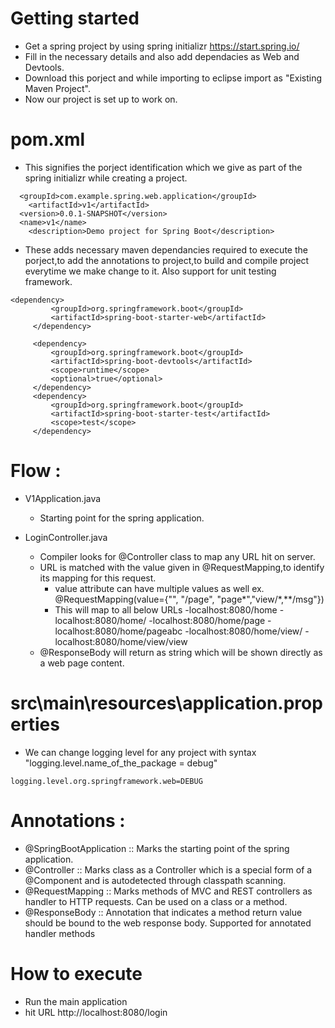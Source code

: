 # Getting started 
  - Get a spring project by using spring initializr
    https://start.spring.io/
  - Fill in the necessary details and also add dependacies as Web and Devtools.
  - Download this porject and while importing to eclipse import as "Existing Maven Project".
  - Now our project is set up to work on.
  
  
# pom.xml
  - This signifies the porject identification which we give as part of the spring initializr while creating a project.
  ```
    <groupId>com.example.spring.web.application</groupId>
	  <artifactId>v1</artifactId>
  	<version>0.0.1-SNAPSHOT</version>
  	<name>v1</name>
	  <description>Demo project for Spring Boot</description>
   ```
   - These adds necessary maven dependancies required to execute the porject,to add the annotations to project,to build and compile project everytime we make change to it. Also support for unit testing framework.
   
   ```
   <dependency>
			<groupId>org.springframework.boot</groupId>
			<artifactId>spring-boot-starter-web</artifactId>
		</dependency>

		<dependency>
			<groupId>org.springframework.boot</groupId>
			<artifactId>spring-boot-devtools</artifactId>
			<scope>runtime</scope>
			<optional>true</optional>
		</dependency>
		<dependency>
			<groupId>org.springframework.boot</groupId>
			<artifactId>spring-boot-starter-test</artifactId>
			<scope>test</scope>
		</dependency>
```

# Flow : 
- V1Application.java
  - Starting point for the spring application.

- LoginController.java
  - Compiler looks for @Controller class to map any URL hit on server.
  - URL is matched with the value given in @RequestMapping,to identify its mapping for this request. 
    - value attribute can have multiple values as well ex. @RequestMapping(value={"", "/page", "page*","view/*,**/msg"})
    - This will map to all below URLs
       -localhost:8080/home
       -localhost:8080/home/
       -localhost:8080/home/page
       -localhost:8080/home/pageabc
       -localhost:8080/home/view/
       -localhost:8080/home/view/view
  - @ResponseBody will return as string which will be shown directly as a web page content.

# src\main\resources\application.properties
  - We can change logging level for any project with syntax "logging.level.name_of_the_package = debug"
```
logging.level.org.springframework.web=DEBUG
```
  

# Annotations :

  - @SpringBootApplication :: Marks the starting point of the spring application.
  - @Controller            :: Marks class as a Controller which is a special form of a @Component and is autodetected through classpath                                 scanning.
  - @RequestMapping :: Marks methods of MVC and REST controllers as handler to HTTP requests. Can be used on a class or a method.
  - @ResponseBody :: Annotation that indicates a method return value should be bound to the web response body. Supported for annotated handler methods
 

# How to execute
 - Run the main application
 - hit URL http://localhost:8080/login
